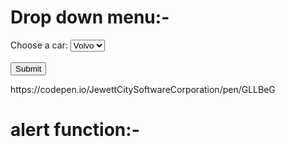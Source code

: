 # Drop down menu:-

<form action="/action_page.php">
  <label for="cars">Choose a car:</label>
  <select name="cars" id="cars">
    <option value="volvo">Volvo</option>
    <option value="saab">Saab</option>
    <option value="opel">Opel</option>
    <option value="audi">Audi</option>
  </select>
  <br><br>
  <input type="submit" value="Submit">
</form>
https://codepen.io/JewettCitySoftwareCorporation/pen/GLLBeG

# alert function:-
<html>
   <head>   
      <script type = "text/javascript">
            function fun() {


               alert ("This is an alert dialog box");
            }
            </script>     
   </head>
   
   <body>
      <p> Click the following button to see the effect </p>      
      <form>
         <input type = "button" value = "Click me" onclick = "fun();" />
      </form>     
   </body>
</html>

# nav bar (final v.01)

<header class="text-gray-600 body-font">
        <div class="container mx-auto flex flex-wrap p-5 flex-col md:flex-row items-center">
          <nav class="flex lg:w-2/5 flex-wrap items-center text-base md:ml-auto">
            <a class="mr-5 hover:text-gray-900" href="index.html">Home</a>
            <a class="mr-5 hover:text-gray-900" href="Traininfo.html"> Trains </a>
            <a class="mr-5 hover:text-gray-900" href="contactus.html">Contact us</a> </a>
            <a class="hover:text-gray-900" href="aboutus.html" >About us</a>
          </nav>
          <a class="flex order-first lg:order-none lg:w-1/5 title-font font-medium items-center text-gray-900 lg:items-center lg:justify-center mb-4 md:mb-0">
          <span class="ml-3 text-xl">Railway Management System</span>
          </a>
          <div class="lg:w-2/5 inline-flex lg:justify-end ml-5 lg:ml-0">
            <button class="inline-flex items-center bg-gray-100 border-0 py-1 px-3 focus:outline-none hover:bg-gray-200 rounded text-base mt-4 md:mt-0" ><a href="pnrstart.html">PNR Status</a>
            </button>
          </div>
        </div>
      </header>
 # css file path link
 <link href="https://unpkg.com/tailwindcss@^2/dist/tailwind.min.css" rel="stylesheet">


 # php code for connection 
     <?php
    function OpenCon()
     {
     $dbhost = "localhost";
     $dbuser = "root";
     $dbpass = "1234";
     $db = "example";
     $conn = new mysqli($dbhost, $dbuser, $dbpass,$db) or die("Connect failed: %s\n". $conn -> error);
     
     return $conn;
     }
     
    function CloseCon($conn)
     {
     $conn -> close();
     }
       
    ?> 


# config (php)
<?php

$host = "localhost";
$user ="root";
$pwd = "";
$db ="dbmini";
$connect = mysqli_connect($host,$user,$pwd,$db);

?>